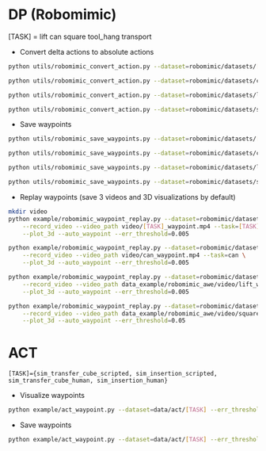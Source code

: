 # DP (Robomimic)
[TASK] = lift can square tool_hang transport

* Convert delta actions to absolute actions
```bash
python utils/robomimic_convert_action.py --dataset=robomimic/datasets/[TASK]/ph/low_dim.hdf5

python utils/robomimic_convert_action.py --dataset=robomimic/datasets/can/ph/low_dim.hdf5

python utils/robomimic_convert_action.py --dataset=robomimic/datasets/lift/ph/low_dim.hdf5

python utils/robomimic_convert_action.py --dataset=robomimic/datasets/square/ph/low_dim.hdf5
```

* Save waypoints
```bash
python utils/robomimic_save_waypoints.py --dataset=robomimic/datasets/[TASK]/ph/low_dim.hdf5 --err_threshold=0.005

python utils/robomimic_save_waypoints.py --dataset=robomimic/datasets/can/ph/low_dim.hdf5 --err_threshold=0.005

python utils/robomimic_save_waypoints.py --dataset=robomimic/datasets/lift/ph/low_dim.hdf5 --err_threshold=0.005

python utils/robomimic_save_waypoints.py --dataset=robomimic/datasets/square/ph/low_dim.hdf5 --err_threshold=0.005
```

* Replay waypoints (save 3 videos and 3D visualizations by default)
```bash
mkdir video
python example/robomimic_waypoint_replay.py --dataset=robomimic/datasets/[TASK]/ph/low_dim.hdf5 \
    --record_video --video_path video/[TASK]_waypoint.mp4 --task=[TASK] \
    --plot_3d --auto_waypoint --err_threshold=0.005

python example/robomimic_waypoint_replay.py --dataset=robomimic/datasets/can/ph/low_dim.hdf5 \
    --record_video --video_path video/can_waypoint.mp4 --task=can \
    --plot_3d --auto_waypoint --err_threshold=0.005

python example/robomimic_waypoint_replay.py --dataset=robomimic/datasets/lift/ph/low_dim.hdf5 \
    --record_video --video_path data_example/robomimic_awe/video/lift_waypoint.mp4 --task=lift \
    --plot_3d --auto_waypoint --err_threshold=0.005

python example/robomimic_waypoint_replay.py --dataset=robomimic/datasets/square/ph/low_dim.hdf5 \
    --record_video --video_path data_example/robomimic_awe/video/square_waypoint.mp4 --task=square \
    --plot_3d --auto_waypoint --err_threshold=0.05
```

# ACT
`[TASK]={sim_transfer_cube_scripted, sim_insertion_scripted, sim_transfer_cube_human, sim_insertion_human}`
* Visualize waypoints
```bash
python example/act_waypoint.py --dataset=data/act/[TASK] --err_threshold=0.01 --plot_3d --end_idx=0 
```

* Save waypoints
```bash
python example/act_waypoint.py --dataset=data/act/[TASK] --err_threshold=0.01 --save_waypoints 
```